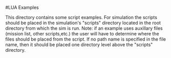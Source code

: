 #LUA Examples


This directory contains some script examples. For simulation the scripts should be placed in the simulation's "scripts" directory located in the root directory from which the sim is run.
Note: if an example uses auxillary files (mission list, other scripts,etc.) the user will have to determine where the files should be placed from the script. If no path name is specified in the file name, then it should be placed one directory level above the "scripts" directory.
